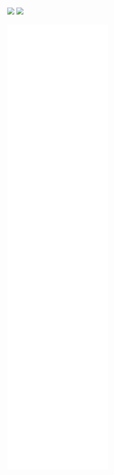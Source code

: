 ##  ![](https://cfrating.ihcr.top/?user=swift-zym) ![](https://cfrating.ihcr.top/?user=CloudKit)

![](https://github.com/swift-zym/swift-zym/blob/master/github-metrics.svg)
